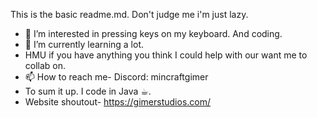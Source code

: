 This is the basic readme.md.
Don't judge me i'm just lazy.
- 👀 I’m interested in pressing keys on my keyboard. And coding.
- 🌱 I’m currently learning a lot.
- HMU if you have anything you think I could help with our want me to collab on.
- 📫 How to reach me-
Discord: mincraftgimer
- To sum it up. I code in Java ☕︎.
- Website shoutout- https://gimerstudios.com/

<!---
Gimer-Studios/Gimer-Studios is a ✨ special ✨ repository because its `README.md` (this file) appears on your GitHub profile.
You can click the Preview link to take a look at your changes.
--->
